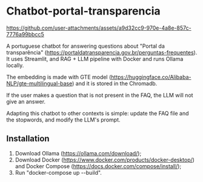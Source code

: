 # Chatbot-portal-transparencia

https://github.com/user-attachments/assets/a9d32cc9-970e-4a8e-857c-7776a99bbcc5

A portuguese chatbot for answering questions about "Portal da transparência" (https://portaldatransparencia.gov.br/perguntas-frequentes). It uses Streamlit, and RAG + LLM pipeline with Docker and runs Ollama locally.

The embedding is made with GTE model (https://huggingface.co/Alibaba-NLP/gte-multilingual-base) and it is stored in the Chromadb.

If the user makes a question that is not present in the FAQ, the LLM will not give an answer.

Adapting this chatbot to other contexts is simple: update the FAQ file and the stopwords, and modify the LLM's prompt.

## Installation

1. Download Ollama (https://ollama.com/download/);
2. Download Docker (https://www.docker.com/products/docker-desktop/) and Docker Compose (https://docs.docker.com/compose/install/);
3. Run "docker-compose up --build".
